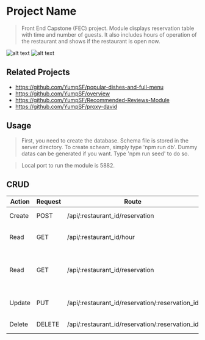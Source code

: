 # Project Name

> Front End Capstone (FEC) project. Module displays reservation table with time and number of guests. It also includes hours of operation of the restaurant and shows if the restaurant is open now.

![alt text](https://i.imgur.com/lEWUORR.jpg)
![alt text](https://i.imgur.com/DjBp7ox.jpg)

## Related Projects

  - https://github.com/YumpSF/popular-dishes-and-full-menu
  - https://github.com/YumpSF/overview
  - https://github.com/YumpSF/Recommended-Reviews-Module
  - https://github.com/YumpSF/proxy-david

## Usage

> First, you need to create the database. Schema file is stored in the server directory. To create scheam, simply type 'npm run db'.
> Dummy datas can be generated if you want. Type 'npm run seed' to do so.

> Local port to run the module is 5882. 

## CRUD

| Action        | Request       | Route            |  Purpose  |
| ------------- | -------------| ----------------| ---------------|
| Create        | POST          | /api/:restaurant_id/reservation | insert new reservation |
| Read          | GET           | /api/:restaurant_id/hour | retrieve restaurant hours |
| Read          | GET           | /api/:restaurant_id/reservation | retrieve reservation information for a restaurant |
| Update        | PUT           | /api/:restaurant_id/reservation/:reservation_id | update an existing reservation |
| Delete        | DELETE        | /api/:restaurant_id/reservation/:reservation_id | delete a reservation |
